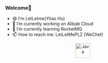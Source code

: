 ### Welcome👋

<!--
**LetLetMe/LetLetme** is a ✨ _special_ ✨ repository because its `README.md` (this file) appears on your GitHub profile.

Here are some ideas to get you started:
-->

- 😄 I’m LetLetme(Yitao Hu)
- 🔭 I’m currently working on Alibab Cloud 
- 🌱 I’m currently learning RocketMQ
- 📫 How to reach me: LetLetMePLZ (WeChet)

<p align="center">
<img title="Java" alt="Java" src="https://cdn.jsdelivr.net/gh/aaron-ai/ImageHosting@master/img/202203061259295.png" width="48" height="48" />
</p>

